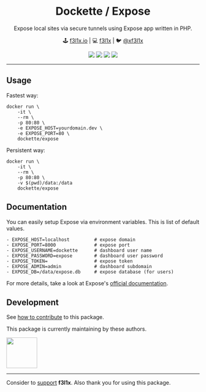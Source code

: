 <h1 align=center>Dockette / Expose</h1>

<p align=center>
    Expose local sites via secure tunnels using Expose app written in PHP.
</p>

<p align=center>
🕹 <a href="https://f3l1x.io">f3l1x.io</a> | 💻 <a href="https://github.com/f3l1x">f3l1x</a> | 🐦 <a href="https://twitter.com/xf3l1x">@xf3l1x</a>
</p>

<p align=center>
    <a href="https://hub.docker.com/r/dockette/expose/"><img src="https://img.shields.io/docker/stars/dockette/expose.svg?style=flat-square"></a>
    <a href="https://hub.docker.com/r/dockette/expose/"><img src="https://img.shields.io/docker/pulls/dockette/expose.svg?style=flat-square"></a>
    <a href="https://bit.ly/ctteg"><img src="https://img.shields.io/gitter/room/contributte/contributte.svg?style=flat-square"></a>
    <a href="https://github.com/sponsors/f3l1x"><img src="https://img.shields.io/badge/sponsor-me-brightgreen?style=flat-square"></a>
</p>

-----

## Usage

Fastest way:

```
docker run \
    -it \
    --rm \
    -p 80:80 \
    -e EXPOSE_HOST=yourdomain.dev \
    -e EXPOSE_PORT=80 \
    dockette/expose
```

Persistent way:

```
docker run \
    -it \
    --rm \
    -p 80:80 \
    -v $(pwd)/data:/data
    dockette/expose
```

## Documentation

You can easily setup Expose via environment variables. This is list of default values.

```
- EXPOSE_HOST=localhost         # expose domain
- EXPOSE_PORT=8000              # expose port
- EXPOSE_USERNAME=dockette      # dashboard user name
- EXPOSE_PASSWORD=expose        # dashboard user password
- EXPOSE_TOKEN=                 # expose token
- EXPOSE_ADMIN=admin            # dashboard subdomain
- EXPOSE_DB=/data/expose.db     # expose database (for users)
```

For more details, take a look at Expose's [official documentation](https://expose.beyondco.de/docs/server/starting-the-server).

## Development

See [how to contribute](https://contributte.org/contributing.html) to this package.

This package is currently maintaining by these authors.

<a href="https://github.com/f3l1x">
    <img width="80" height="80" src="https://avatars2.githubusercontent.com/u/538058?v=3&s=80">
</a>

-----

Consider to [support](https://github.com/sponsors/f3l1x) **f3l1x**. Also thank you for using this package.
